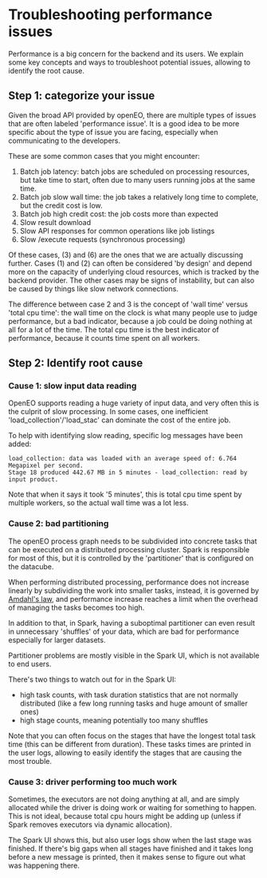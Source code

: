 # Troubleshooting performance issues

Performance is a big concern for the backend and its users. We explain some key concepts and ways to troubleshoot potential issues,
allowing to identify the root cause.

## Step 1: categorize your issue

Given the broad API provided by openEO, there are multiple types of issues that are often labeled 'performance issue'.
It is a good idea to be more specific about the type of issue you are facing, especially when communicating to the developers.

These are some common cases that you might encounter:

1. Batch job latency: batch jobs are scheduled on processing resources, but take time to start, often due to many users running jobs at the same time.
2. Batch job slow wall time: the job takes a relatively long time to complete, but the credit cost is low.
3. Batch job high credit cost: the job costs more than expected
4. Slow result download
5. Slow API responses for common operations like job listings
6. Slow /execute requests (synchronous processing)

Of these cases, (3) and (6) are the ones that we are actually discussing further. Cases (1) and (2) can often be considered
'by design' and depend more on the capacity of underlying cloud resources, which is tracked by the backend provider.
The other cases may be signs of instability, but can also be caused by things like slow network connections.

The difference between case 2 and 3 is the concept of 'wall time' versus 'total cpu time': the wall time on the clock is
what many people use to judge performance, but a bad indicator, because a job could be doing nothing at all for a lot of the time.
The total cpu time is the best indicator of performance, because it counts time spent on all workers.

## Step 2: Identify root cause

### Cause 1: slow input data reading

OpenEO supports reading a huge variety of input data, and very often this is the culprit of slow processing. In some cases,
one inefficient 'load_collection'/'load_stac' can dominate the cost of the entire job.

To help with identifying slow reading, specific log messages have been added:

```
load_collection: data was loaded with an average speed of: 6.764 Megapixel per second.
Stage 18 produced 442.67 MB in 5 minutes - load_collection: read by input product.
```

Note that when it says it took '5 minutes', this is total cpu time spent by multiple workers, so the actual wall time was
a lot less.

### Cause 2: bad partitioning

The openEO process graph needs to be subdivided into concrete tasks that can be executed on a distributed processing cluster.
Spark is responsible for most of this, but it is controlled by the 'partitioner' that is configured on the datacube.

When performing distributed processing, performance does not increase linearly by subdividing the work into smaller tasks,
instead, it is governed by [Amdahl's law](https://en.wikipedia.org/wiki/Amdahl%27s_law), and performance increase reaches a limit
when the overhead of managing the tasks becomes too high.

In addition to that, in Spark, having a suboptimal partitioner can even result in unnecessary 'shuffles' of your data, which
are bad for performance especially for larger datasets.

Partitioner problems are mostly visible in the Spark UI, which is not available to end users.

There's two things to watch out for in the Spark UI:

- high task counts, with task duration statistics that are not normally distributed (like a few long running tasks and huge amount of smaller ones)
- high stage counts, meaning potentially too many shuffles

Note that you can often focus on the stages that have the longest total task time (this can be different from duration).
These tasks times are printed in the user logs, allowing to easily identify the stages that are causing the most trouble.

### Cause 3: driver performing too much work

Sometimes, the executors are not doing anything at all, and are simply allocated while the driver is doing work or waiting
for something to happen. This is not ideal, because total cpu hours might be adding up (unless if Spark removes executors
via dynamic allocation).

The Spark UI shows this, but also user logs show when the last stage was finished. If there's big gaps when all stages
have finished and it takes long before a new message is printed, then it makes sense to figure out what was happening there.
